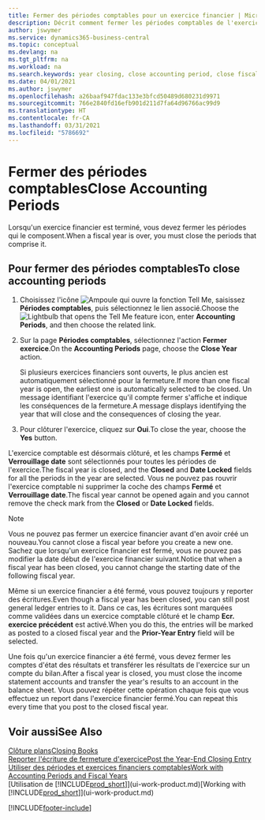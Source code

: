 ```yaml
---
title: Fermer des périodes comptables pour un exercice financier | Microsoft Docs
description: Décrit comment fermer les périodes comptables de l'exercice financier.
author: jswymer
ms.service: dynamics365-business-central
ms.topic: conceptual
ms.devlang: na
ms.tgt_pltfrm: na
ms.workload: na
ms.search.keywords: year closing, close accounting period, close fiscal year, bank account detailed trial balance
ms.date: 04/01/2021
ms.author: jswymer
ms.openlocfilehash: a26baaf947fdac133e3bfcd50489d680231d9971
ms.sourcegitcommit: 766e2840fd16efb901d211d7fa64d96766ac99d9
ms.translationtype: HT
ms.contentlocale: fr-CA
ms.lasthandoff: 03/31/2021
ms.locfileid: "5786692"
---
```

# <a name="close-accounting-periods"></a><span data-ttu-id="811b0-103">Fermer des périodes comptables</span><span class="sxs-lookup"><span data-stu-id="811b0-103">Close Accounting Periods</span></span>
<span data-ttu-id="811b0-104">Lorsqu'un exercice financier est terminé, vous devez fermer les périodes qui le composent.</span><span class="sxs-lookup"><span data-stu-id="811b0-104">When a fiscal year is over, you must close the periods that comprise it.</span></span>

## <a name="to-close-accounting-periods"></a><span data-ttu-id="811b0-105">Pour fermer des périodes comptables</span><span class="sxs-lookup"><span data-stu-id="811b0-105">To close accounting periods</span></span>
1. <span data-ttu-id="811b0-106">Choisissez l'icône ![Ampoule qui ouvre la fonction Tell Me](media/ui-search/search_small.png "Dites-moi ce que vous voulez faire"), saisissez **Périodes comptables**, puis sélectionnez le lien associé.</span><span class="sxs-lookup"><span data-stu-id="811b0-106">Choose the ![Lightbulb that opens the Tell Me feature](media/ui-search/search_small.png "Tell me what you want to do") icon, enter **Accounting Periods**, and then choose the related link.</span></span>
2. <span data-ttu-id="811b0-107">Sur la page **Périodes comptables**, sélectionnez l'action **Fermer exercice**.</span><span class="sxs-lookup"><span data-stu-id="811b0-107">On the **Accounting Periods** page, choose the **Close Year** action.</span></span>

    <span data-ttu-id="811b0-108">Si plusieurs exercices financiers sont ouverts, le plus ancien est automatiquement sélectionné pour la fermeture.</span><span class="sxs-lookup"><span data-stu-id="811b0-108">If more than one fiscal year is open, the earliest one is automatically selected to be closed.</span></span> <span data-ttu-id="811b0-109">Un message identifiant l'exercice qu'il compte fermer s'affiche et indique les conséquences de la fermeture.</span><span class="sxs-lookup"><span data-stu-id="811b0-109">A message displays identifying the year that will close and the consequences of closing the year.</span></span>
3. <span data-ttu-id="811b0-110">Pour clôturer l'exercice, cliquez sur **Oui**.</span><span class="sxs-lookup"><span data-stu-id="811b0-110">To close the year, choose the **Yes** button.</span></span>

<span data-ttu-id="811b0-111">L'exercice comptable est désormais clôturé, et les champs **Fermé** et **Verrouillage date** sont sélectionnés pour toutes les périodes de l'exercice.</span><span class="sxs-lookup"><span data-stu-id="811b0-111">The fiscal year is closed, and the **Closed** and **Date Locked** fields for all the periods in the year are selected.</span></span> <span data-ttu-id="811b0-112">Vous ne pouvez pas rouvrir l'exercice comptable ni supprimer la coche des champs **Fermé** et **Verrouillage date**.</span><span class="sxs-lookup"><span data-stu-id="811b0-112">The fiscal year cannot be opened again and you cannot remove the check mark from the **Closed** or **Date Locked** fields.</span></span>

> [!NOTE]  
>   <span data-ttu-id="811b0-113">Vous ne pouvez pas fermer un exercice financier avant d'en avoir créé un nouveau.</span><span class="sxs-lookup"><span data-stu-id="811b0-113">You cannot close a fiscal year before you create a new one.</span></span> <span data-ttu-id="811b0-114">Sachez que lorsqu'un exercice financier est fermé, vous ne pouvez pas modifier la date début de l'exercice financier suivant.</span><span class="sxs-lookup"><span data-stu-id="811b0-114">Notice that when a fiscal year has been closed, you cannot change the starting date of the following fiscal year.</span></span>

<span data-ttu-id="811b0-115">Même si un exercice financier a été fermé, vous pouvez toujours y reporter des écritures.</span><span class="sxs-lookup"><span data-stu-id="811b0-115">Even though a fiscal year has been closed, you can still post general ledger entries to it.</span></span> <span data-ttu-id="811b0-116">Dans ce cas, les écritures sont marquées comme validées dans un exercice comptable clôturé et le champ **Ecr. exercice précédent** est activé.</span><span class="sxs-lookup"><span data-stu-id="811b0-116">When you do this, the entries will be marked as posted to a closed fiscal year and the **Prior-Year Entry** field will be selected.</span></span>

<span data-ttu-id="811b0-117">Une fois qu'un exercice financier a été fermé, vous devez fermer les comptes d'état des résultats et transférer les résultats de l'exercice sur un compte du bilan.</span><span class="sxs-lookup"><span data-stu-id="811b0-117">After a fiscal year is closed, you must close the income statement accounts and transfer the year's results to an account in the balance sheet.</span></span> <span data-ttu-id="811b0-118">Vous pouvez répéter cette opération chaque fois que vous effectuez un report dans l'exercice financier fermé.</span><span class="sxs-lookup"><span data-stu-id="811b0-118">You can repeat this every time that you post to the closed fiscal year.</span></span>

## <a name="see-also"></a><span data-ttu-id="811b0-119">Voir aussi</span><span class="sxs-lookup"><span data-stu-id="811b0-119">See Also</span></span>

[<span data-ttu-id="811b0-120">Clôture plans</span><span class="sxs-lookup"><span data-stu-id="811b0-120">Closing Books</span></span>](year-close-books.md)  
[<span data-ttu-id="811b0-121">Reporter l'écriture de fermeture d'exercice</span><span class="sxs-lookup"><span data-stu-id="811b0-121">Post the Year-End Closing Entry</span></span>](year-how-post-year-end-close-entry.md)  
[<span data-ttu-id="811b0-122">Utiliser des périodes et exercices financiers comptables</span><span class="sxs-lookup"><span data-stu-id="811b0-122">Work with Accounting Periods and Fiscal Years</span></span>](finance-accounting-periods-and-fiscal-years.md)  
<span data-ttu-id="811b0-123">[Utilisation de [!INCLUDE[prod_short](includes/prod_short.md)]](ui-work-product.md)</span><span class="sxs-lookup"><span data-stu-id="811b0-123">[Working with [!INCLUDE[prod_short](includes/prod_short.md)]](ui-work-product.md)</span></span>


[!INCLUDE[footer-include](includes/footer-banner.md)]
